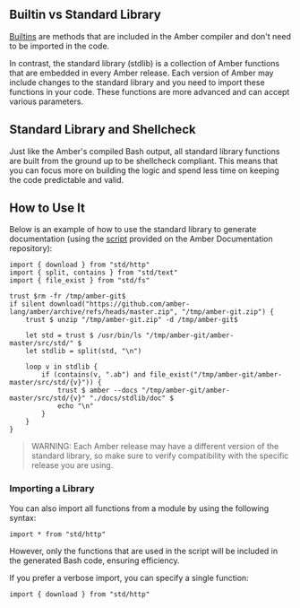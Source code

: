 ## Builtin vs Standard Library

[Builtins](/advanced_syntax/builtins) are methods that are included in the Amber compiler and don't need to be imported in the code.

In contrast, the standard library (stdlib) is a collection of Amber functions that are embedded in every Amber release. Each version of Amber may include changes to the standard library and you need to import these functions in your code. These functions are more advanced and can accept various parameters.

## Standard Library and Shellcheck

Just like the Amber's compiled Bash output, all standard library functions are built from the ground up to be shellcheck compliant. This means that you can focus more on building the logic and spend less time on keeping the code predictable and valid.

## How to Use It

Below is an example of how to use the standard library to generate documentation (using the [script](https://github.com/amber-lang/amber-docs/sync-stdlib-doc.ab) provided on the Amber Documentation repository):

```ab
import { download } from "std/http"
import { split, contains } from "std/text"
import { file_exist } from "std/fs"

trust $rm -fr /tmp/amber-git$
if silent download("https://github.com/amber-lang/amber/archive/refs/heads/master.zip", "/tmp/amber-git.zip") {
    trust $ unzip "/tmp/amber-git.zip" -d /tmp/amber-git$

    let std = trust $ /usr/bin/ls "/tmp/amber-git/amber-master/src/std/" $
    let stdlib = split(std, "\n")

    loop v in stdlib {
        if (contains(v, ".ab") and file_exist("/tmp/amber-git/amber-master/src/std/{v}")) {
            trust $ amber --docs "/tmp/amber-git/amber-master/src/std/{v}" "./docs/stdlib/doc" $
            echo "\n"
        }
    }
}
```

> WARNING: Each Amber release may have a different version of the standard library, so make sure to verify compatibility with the specific release you are using.

### Importing a Library

You can also import all functions from a module by using the following syntax:

```ab
import * from "std/http"
```

However, only the functions that are used in the script will be included in the generated Bash code, ensuring efficiency.

If you prefer a verbose import, you can specify a single function:

```ab
import { download } from "std/http"
```
